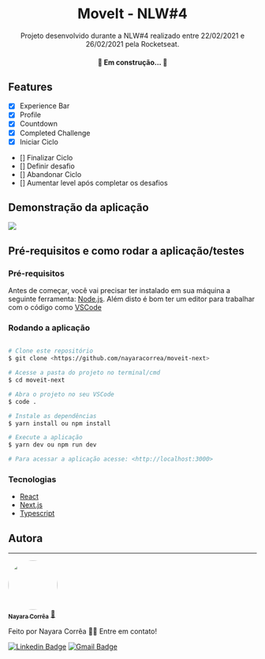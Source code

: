 <h1 align="center">  MoveIt - NLW#4 </h1>

<p align="center">
	Projeto desenvolvido durante a NLW#4 realizado entre 22/02/2021 e 26/02/2021 pela Rocketseat.
</p>

<h4 align="center"> 
	🚧 Em construção...  🚧
</h4>


## Features

- [x] Experience Bar
- [x] Profile
- [x] Countdown
- [x] Completed Challenge
- [x] Iniciar Ciclo
- [] Finalizar Ciclo
- [] Definir desafio
- [] Abandonar Ciclo
- [] Aumentar level após completar os desafios


## Demonstração da aplicação

<img src="https://media.giphy.com/media/yEYVJdxWaaqVmkMxjt/giphy.gif"  />


## Pré-requisitos e como rodar a aplicação/testes

### Pré-requisitos

Antes de começar, você vai precisar ter instalado em sua máquina a seguinte ferramenta:
[Node.js](https://nodejs.org/en/). 
Além disto é bom ter um editor para trabalhar com o código como [VSCode](https://code.visualstudio.com/)

### Rodando a aplicação

```bash

# Clone este repositório
$ git clone <https://github.com/nayaracorrea/moveit-next>

# Acesse a pasta do projeto no terminal/cmd
$ cd moveit-next

# Abra o projeto no seu VSCode
$ code .

# Instale as dependências
$ yarn install ou npm install

# Execute a aplicação
$ yarn dev ou npm run dev

# Para acessar a aplicação acesse: <http://localhost:3000>

```

### Tecnologias

- [React](https://pt-br.reactjs.org/)
- [Next.js](https://nextjs.org/)
- [Typescript](https://www.typescriptlang.org/)


## Autora
---


<a href="https://app.rocketseat.com.br/me/nayaraflorentino-1602180404901">
 <img style="border-radius: 50%;" src="https://avatars.githubusercontent.com/u/43212442?s=400&u=6330cdf68f31859541a3805c6e2fa3bf59f90f82&v=4" width="100px;" alt=""/>
 <br />
 <sub><b>Nayara Corrêa</b></sub></a> <a href="https://app.rocketseat.com.br/me/nayaraflorentino-1602180404901" title="Rocketseat">🚀
 </a>


Feito por Nayara Corrêa 👋🏽 Entre em contato!

[![Linkedin Badge](https://www.linkedin.com/in/nayara-corr%C3%AAa-03bb91149/)](https://www.linkedin.com/in/tgmarinho/) 
[![Gmail Badge](https://img.shields.io/badge/-nayara.florentino@gmail.com-c14438?style=flat-square&logo=Gmail&logoColor=white&link=mailto:nayara.florentino@gmail.com)](mailto:nayara.florentino@gmail.com)